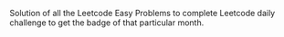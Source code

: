 Solution of all the Leetcode Easy Problems to complete Leetcode daily challenge to get the badge of that particular month.

